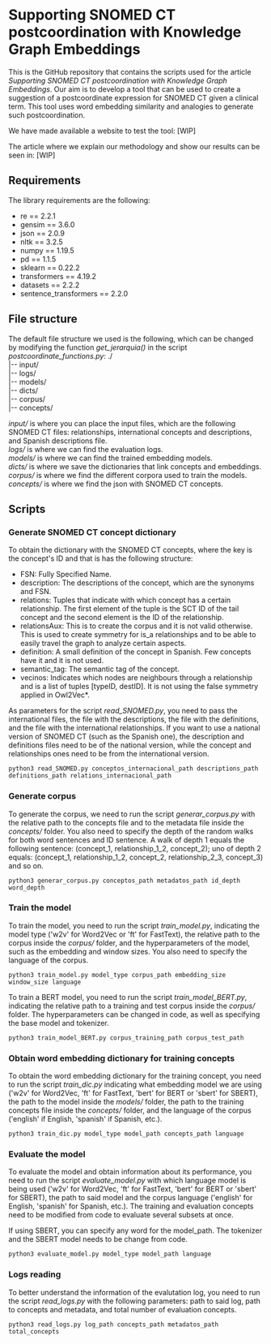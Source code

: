 # Supporting SNOMED CT postcoordination with Knowledge Graph Embeddings
This is the GitHub repository that contains the scripts used for the article *Supporting SNOMED CT postcoordination with Knowledge Graph Embeddings*. Our aim is to develop a tool that can be used to create a suggestion of a postcoordinate expression for SNOMED CT given a clinical term. This tool uses word embedding similarity and analogies to generate such postcoordination.

We have made available a website to test the tool: [WIP]

The article where we explain our methodology and show our results can be seen in: [WIP]

## Requirements
The library requirements are the following:
- re == 2.2.1
- gensim == 3.6.0
- json == 2.0.9
- nltk == 3.2.5
- numpy == 1.19.5
- pd == 1.1.5
- sklearn == 0.22.2
- transformers == 4.19.2
- datasets == 2.2.2
- sentence_transformers == 2.2.0

## File structure
The default file structure we used is the following, which can be changed by modifying the function *get_jerarquia()* in the script *postcoordinate_functions.py*:
./\
|-- input/\
|-- logs/\
|-- models/\
|-- dicts/\
|-- corpus/\
|-- concepts/

*input/* is where you can place the input files, which are the following SNOMED CT files: relationships, international concepts and descriptions, and Spanish descriptions file.\
*logs/* is where we can find the evaluation logs.\
*models/* is where we can find the trained embedding models.\
*dicts/* is where we save the dictionaries that link concepts and embeddings.\
*corpus/* is where we find the different corpora used to train the models.\
*concepts/* is where we find the json with SNOMED CT concepts.
## Scripts
### Generate SNOMED CT concept dictionary
To obtain the dictionary with the SNOMED CT concepts, where the key is the concept's ID and that is has the following structure:
- FSN: Fully Specified Name.
- description: The descriptions of the concept, which are the synonyms and FSN.
- relations: Tuples that indicate with which concept has a certain relationship. The first element of the tuple is the SCT ID of the tail concept and the second element is the ID of the relationship.
- relationsAux: This is to create the corpus and it is not valid otherwise. This is used to create symmetry for is_a relationships and to be able to easily travel the graph to analyze certain aspects.
- definition: A small definition of the concept in Spanish. Few concepts have it and it is not used.
- semantic_tag: The semantic tag of the concept.
- vecinos: Indicates which nodes are neighbours through a relationship and is a list of tuples [typeID, destID]. It is not using the false symmetry applied in Owl2Vec*.

As parameters for the script *read_SNOMED.py*, you need to pass the international files, the file with the descriptions, the file with the definitions, and the file with the international relationships. If you want to use a national version of SNOMED CT (such as the Spanish one), the description and definitions files need to be of the national version, while the concept and relationships ones need to be from the international version.
```
python3 read_SNOMED.py conceptos_internacional_path descriptions_path definitions_path relations_internacional_path
```
### Generate corpus
To generate the corpus, we need to run the script *generar_corpus.py* with the relative path to the concepts file and to the metadata file inside the *concepts/* folder. You also need to specify the depth of the random walks for both word sentences and ID sentence. A walk of depth 1 equals the following sentence: (concept_1, relationship_1_2, concept_2); uno of depth 2 equals: (concept_1, relationship_1_2, concept_2, relationship_2_3, concept_3) and so on.
```
python3 generar_corpus.py conceptos_path metadatos_path id_depth word_depth
```
### Train the model
To train the model, you need to run the script *train_model.py*, indicating the model type ('w2v' for Word2Vec or 'ft' for FastText), the relative path to the corpus inside the *corpus/* folder, and the hyperparameters of the model, such as the embedding and window sizes. You also need to specify the language of the corpus.
```
python3 train_model.py model_type corpus_path embedding_size window_size language
```

To train a BERT model, you need to run the script *train_model_BERT.py*, indicating the relative path to a training and test corpus inside the *corpus/* folder. The hyperparameters can be changed in code, as well as specifying the base model and tokenizer.

```
python3 train_model_BERT.py corpus_training_path corpus_test_path
```
### Obtain word embedding dictionary for training concepts
To obtain the word embedding dictionary for the training concept, you need to run the script *train_dic.py* indicating what embedding model we are using ('w2v' for Word2Vec, 'ft' for FastText, 'bert' for BERT or 'sbert' for SBERT), the path to the model inside the *models/* folder, the path to the training concepts file inside the *concepts/* folder, and the language of the corpus ('english' if English, 'spanish' if Spanish, etc.).
```
python3 train_dic.py model_type model_path concepts_path language
```
### Evaluate the model
To evaluate the model and obtain information about its performance, you need to run the script *evaluate_model.py* with which language model is being used ('w2v' for Word2Vec, 'ft' for FastText, 'bert' for BERT or 'sbert' for SBERT), the path to said model and the corpus language ('english' for English, 'spanish' for Spanish, etc.). The training and evaluation concepts need to be modified from code to evaluate several subsets at once. 

If using SBERT, you can specify any word for the model_path. The tokenizer and the SBERT model needs to be change from code.
```
python3 evaluate_model.py model_type model_path language
```
### Logs reading
To better understand the information of the evalutation log, you need to run the script *read_logs.py* with the following parameters: path to said log, path to concepts and metadata, and total number of evaluation concepts.
```
python3 read_logs.py log_path concepts_path metadatos_path total_concepts
```
